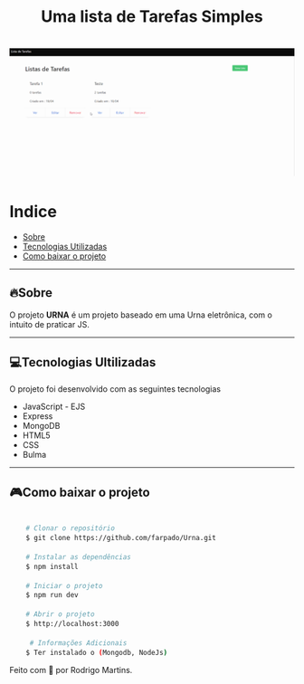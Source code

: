
<h1 align="center">
Uma lista de Tarefas Simples
</h1>
<h1>
<img src="public/images/todo-list.gif">
</h1>

# Indice

- [Sobre](#-sobre)
- [Tecnologias Utilizadas](#-tecnologias-ultilizadas)
- [Como baixar o projeto](#-sobre)

---
## 🔥Sobre

O projeto **URNA** é um projeto baseado em uma Urna eletrônica, com o intuito de praticar JS.

---

## 💻Tecnologias Ultilizadas

O projeto foi desenvolvido com as seguintes tecnologias

- JavaScript - EJS
- Express
- MongoDB
- HTML5
- CSS
- Bulma

---

## 🎮Como baixar o projeto

```bash

    # Clonar o repositório 
    $ git clone https://github.com/farpado/Urna.git

    # Instalar as dependências
    $ npm install

    # Iniciar o projeto 
    $ npm run dev

    # Abrir o projeto 
    $ http://localhost:3000

     # Informações Adicionais
    $ Ter instalado o (Mongodb, NodeJs)

```

Feito com 💜 por Rodrigo Martins.